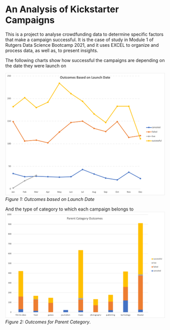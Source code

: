 
# An Analysis of Kickstarter Campaigns

This is a project to analyse crowdfunding data to determine specific factors that make a campaign successful.
It is the case of study in Module 1 of Rutgers Data Science Bootcamp 2021, and it uses EXCEL to organize and process data, as well as, to present insights.
  
The following charts show how successful the campaigns are depending on the date they were launch on

![Figure 1](https://raw.githubusercontent.com/LeidyDoradoM/KickstarterAnalysis_RDS/master/OutocomesLaunchDate_crowdfunding.png)
*Figure 1: Outcomes based on Launch Date*

And the type of category to which each campaign belongs to
![Figure 2](https://raw.githubusercontent.com/LeidyDoradoM/KickstarterAnalysis_RDS/master/ParentOutcomes_Crowdfunding.png)
*Figure 2: Outcomes for Parent Category*.
